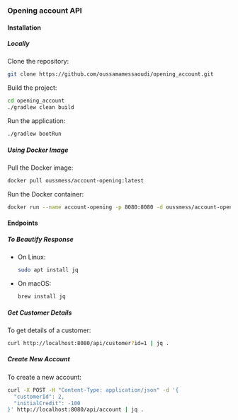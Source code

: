 ### Opening account API

#### Installation

##### Locally

Clone the repository:
```sh
git clone https://github.com/oussamamessaoudi/opening_account.git
```

Build the project:
```sh
cd opening_account
./gradlew clean build
```

Run the application:
```sh
./gradlew bootRun
```

##### Using Docker Image

Pull the Docker image:
```sh
docker pull oussmess/account-opening:latest
```

Run the Docker container:
```sh
docker run --name account-opening -p 8080:8080 -d oussmess/account-opening
```

#### Endpoints

##### To Beautify Response

- On Linux:
  ```sh
  sudo apt install jq
  ```

- On macOS:
  ```sh
  brew install jq
  ```

##### Get Customer Details
To get details of a customer:
```sh
curl http://localhost:8080/api/customer?id=1 | jq .
```

##### Create New Account
To create a new account:
```sh
curl -X POST -H "Content-Type: application/json" -d '{
  "customerId": 2,
  "initialCredit": -100
}' http://localhost:8080/api/account | jq .
```
